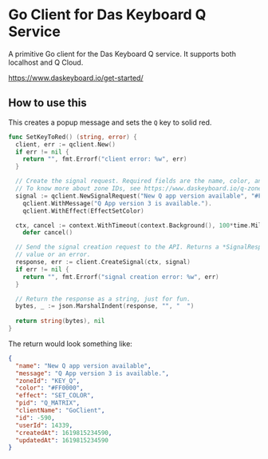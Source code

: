 # Go Client for Das Keyboard Q Service

A primitive Go client for the Das Keyboard Q service. It supports both localhost and Q Cloud.

https://www.daskeyboard.io/get-started/


## How to use this

This creates a popup message and sets the `Q` key to solid red.

```go
func SetKeyToRed() (string, error) {
  client, err := qclient.New()
  if err != nil {
    return "", fmt.Errorf("client error: %w", err)
  }

  // Create the signal request. Required fields are the name, color, and zone ID.
  // To know more about zone IDs, see https://www.daskeyboard.io/q-zone-id-explanation/.
  signal := qclient.NewSignalRequest("New Q app version available", "#FF0000", KeyQ).
    qclient.WithMessage("Q App version 3 is available.").
    qclient.WithEffect(EffectSetColor)

  ctx, cancel := context.WithTimeout(context.Background(), 100*time.Millisecond)
	defer cancel()

  // Send the signal creation request to the API. Returns a *SignalResponse
  // value or an error.
  response, err := client.CreateSignal(ctx, signal)
  if err != nil {
    return "", fmt.Errorf("signal creation error: %w", err)
  }

  // Return the response as a string, just for fun.
  bytes, _ := json.MarshalIndent(response, "", "  ")
  
  return string(bytes), nil
}
```

The return would look something like:

```json
{
  "name": "New Q app version available",
  "message": "Q App version 3 is available.",
  "zoneId": "KEY_Q",
  "color": "#FF0000",
  "effect": "SET_COLOR",
  "pid": "Q_MATRIX",
  "clientName": "GoClient",
  "id": -590,
  "userId": 14339,
  "createdAt": 1619815234590,
  "updatedAt": 1619815234590
}
```

